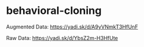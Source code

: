 # behavioral-cloning

Augmented Data: https://yadi.sk/d/A9yVNmkT3HfUnF

Raw       Data: https://yadi.sk/d/YbsZ2m-H3HfUte
